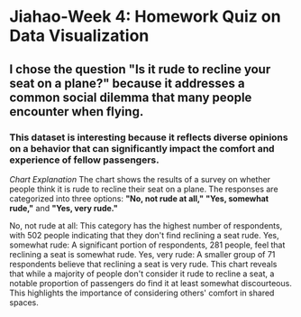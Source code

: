 # Jiahao-Week 4: Homework Quiz on Data Visualization
## I chose the question "Is it rude to recline your seat on a plane?" because it addresses a common social dilemma that many people encounter when flying. 
### This dataset is interesting because it reflects diverse opinions on a behavior that can significantly impact the comfort and experience of fellow passengers.

_Chart Explanation_
The chart shows the results of a survey on whether people think it is rude to recline their seat on a plane. The responses are categorized into three options: **"No, not rude at all,"** **"Yes, somewhat rude,"** and **"Yes, very rude."**

No, not rude at all: This category has the highest number of respondents, with 502 people indicating that they don't find reclining a seat rude.
Yes, somewhat rude: A significant portion of respondents, 281 people, feel that reclining a seat is somewhat rude.
Yes, very rude: A smaller group of 71 respondents believe that reclining a seat is very rude.
This chart reveals that while a majority of people don't consider it rude to recline a seat, a notable proportion of passengers do find it at least somewhat discourteous. This highlights the importance of considering others' comfort in shared spaces.
